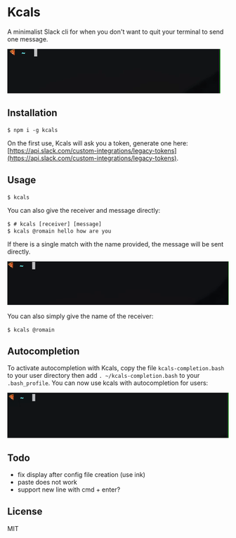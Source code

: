 # Kcals

A minimalist Slack cli for when you don't want to quit your terminal to send one message.

![Kcals](https://raw.githubusercontent.com/romainberger/kcals/master/kcals.gif)

## Installation

```shell
$ npm i -g kcals
```

On the first use, Kcals will ask you a token, generate one here: [https://api.slack.com/custom-integrations/legacy-tokens](https://api.slack.com/custom-integrations/legacy-tokens).

## Usage

```shell
$ kcals
```

You can also give the receiver and message directly:

```shell
$ # kcals [receiver] [message]
$ kcals @romain hello how are you
```

If there is a single match with the name provided, the message will be sent directly.

![Kcals](https://raw.githubusercontent.com/romainberger/kcals/master/kcals-2.gif)

You can also simply give the name of the receiver:

```shell
$ kcals @romain
```

## Autocompletion

To activate autocompletion with Kcals, copy the file `kcals-completion.bash` to your user directory then add `. ~/kcals-completion.bash` to your `.bash_profile`. You can now use kcals with autocompletion for users:

![Kcals](https://raw.githubusercontent.com/romainberger/kcals/master/kcals-3.gif)

## Todo

- fix display after config file creation (use ink)
- paste does not work
- support new line with cmd + enter?

## License

MIT
